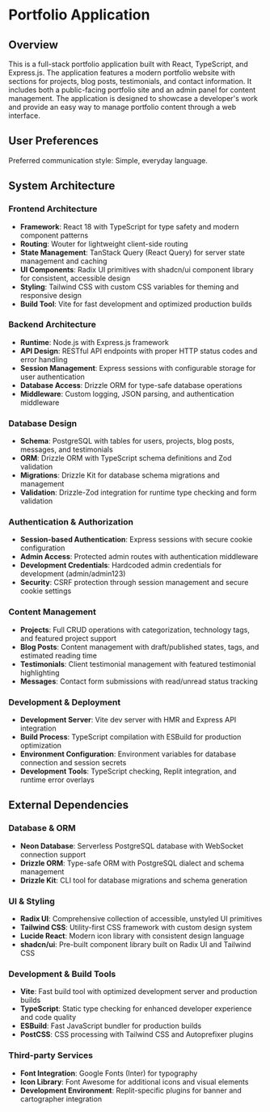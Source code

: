 # Portfolio Application

## Overview

This is a full-stack portfolio application built with React, TypeScript, and Express.js. The application features a modern portfolio website with sections for projects, blog posts, testimonials, and contact information. It includes both a public-facing portfolio site and an admin panel for content management. The application is designed to showcase a developer's work and provide an easy way to manage portfolio content through a web interface.

## User Preferences

Preferred communication style: Simple, everyday language.

## System Architecture

### Frontend Architecture
- **Framework**: React 18 with TypeScript for type safety and modern component patterns
- **Routing**: Wouter for lightweight client-side routing
- **State Management**: TanStack Query (React Query) for server state management and caching
- **UI Components**: Radix UI primitives with shadcn/ui component library for consistent, accessible design
- **Styling**: Tailwind CSS with custom CSS variables for theming and responsive design
- **Build Tool**: Vite for fast development and optimized production builds

### Backend Architecture
- **Runtime**: Node.js with Express.js framework
- **API Design**: RESTful API endpoints with proper HTTP status codes and error handling
- **Session Management**: Express sessions with configurable storage for user authentication
- **Database Access**: Drizzle ORM for type-safe database operations
- **Middleware**: Custom logging, JSON parsing, and authentication middleware

### Database Design
- **Schema**: PostgreSQL with tables for users, projects, blog posts, messages, and testimonials
- **ORM**: Drizzle ORM with TypeScript schema definitions and Zod validation
- **Migrations**: Drizzle Kit for database schema migrations and management
- **Validation**: Drizzle-Zod integration for runtime type checking and form validation

### Authentication & Authorization
- **Session-based Authentication**: Express sessions with secure cookie configuration
- **Admin Access**: Protected admin routes with authentication middleware
- **Development Credentials**: Hardcoded admin credentials for development (admin/admin123)
- **Security**: CSRF protection through session management and secure cookie settings

### Content Management
- **Projects**: Full CRUD operations with categorization, technology tags, and featured project support
- **Blog Posts**: Content management with draft/published states, tags, and estimated reading time
- **Testimonials**: Client testimonial management with featured testimonial highlighting
- **Messages**: Contact form submissions with read/unread status tracking

### Development & Deployment
- **Development Server**: Vite dev server with HMR and Express API integration
- **Build Process**: TypeScript compilation with ESBuild for production optimization
- **Environment Configuration**: Environment variables for database connection and session secrets
- **Development Tools**: TypeScript checking, Replit integration, and runtime error overlays

## External Dependencies

### Database & ORM
- **Neon Database**: Serverless PostgreSQL database with WebSocket connection support
- **Drizzle ORM**: Type-safe ORM with PostgreSQL dialect and schema management
- **Drizzle Kit**: CLI tool for database migrations and schema generation

### UI & Styling
- **Radix UI**: Comprehensive collection of accessible, unstyled UI primitives
- **Tailwind CSS**: Utility-first CSS framework with custom design system
- **Lucide React**: Modern icon library with consistent design language
- **shadcn/ui**: Pre-built component library built on Radix UI and Tailwind CSS

### Development & Build Tools
- **Vite**: Fast build tool with optimized development server and production builds
- **TypeScript**: Static type checking for enhanced developer experience and code quality
- **ESBuild**: Fast JavaScript bundler for production builds
- **PostCSS**: CSS processing with Tailwind CSS and Autoprefixer plugins

### Third-party Services
- **Font Integration**: Google Fonts (Inter) for typography
- **Icon Library**: Font Awesome for additional icons and visual elements
- **Development Environment**: Replit-specific plugins for banner and cartographer integration